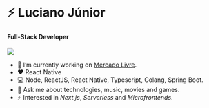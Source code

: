 # ⚡️ Luciano Júnior

#### Full-Stack Developer

<a href="https://linkedin.com/in/lucianojr"><img src="https://img.shields.io/badge/linkedin-0077B5.svg?style=for-the-badge&logo=linkedin&logoColor=white"></a>

- 🔭 I’m currently working on [Mercado Livre](https://www.mercadolivre.com.br).
- ❤️ React Native
- 💻 Node, ReactJS, React Native, Typescript, Golang, Spring Boot.
- 💬 Ask me about technologies, music, movies and games.
- ⚡ Interested in _Next.js_, _Serverless_ and _Microfrontends_.
<!--
[![Top Langs](https://github-readme-stats.vercel.app/api/top-langs/?username=juniorsk65&layout=compact&theme=buefy)](https://github.com/juniorsk65/github-readme-stats)

<p align="center">

<img src="https://github-readme-stats.vercel.app/api?username=juniorsk65&show_icons=true" alt="juniorsk65"/> 
</p>
 -->
